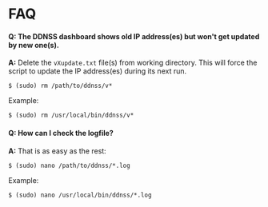 # FAQ

#### **Q:** The DDNSS dashboard shows old IP address(es) but won't get updated by new one(s).

**A:** Delete the `vXupdate.txt` file(s) from working directory. This will force the script to update the IP address(es) during its next run.

```
$ (sudo) rm /path/to/ddnss/v*
```

Example:
```
$ (sudo) rm /usr/local/bin/ddnss/v*
```

#### **Q:** How can I check the logfile?

**A:** That is as easy as the rest:

```
$ (sudo) nano /path/to/ddnss/*.log
```

Example:
```
$ (sudo) nano /usr/local/bin/ddnss/*.log
```
